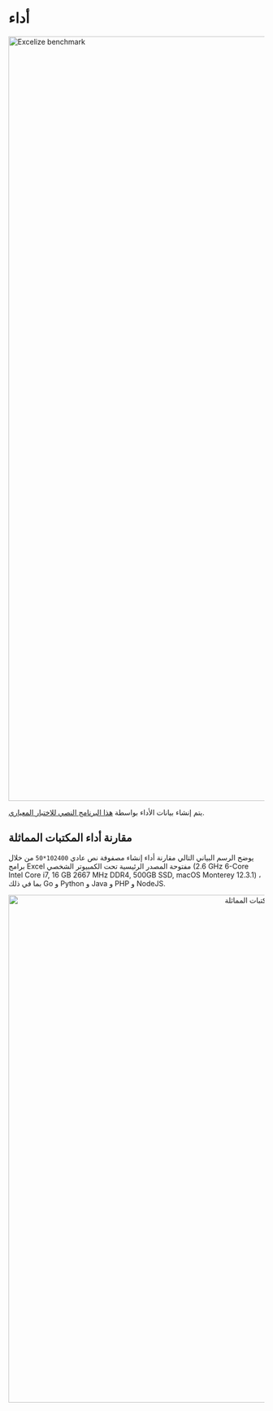 # أداء

<a href="https://xuri.me/wp-content/uploads/2016/08/excelize-performance.svg"><img src="https://xuri.me/wp-content/uploads/2016/08/excelize-performance.svg" alt="Excelize benchmark" width="1506"></a>

يتم إنشاء بيانات الأداء بواسطة [هذا البرنامج النصي للاختبار المعياري](https://github.com/xuri/excelize-benchmark).

## مقارنة أداء المكتبات المماثلة

يوضح الرسم البياني التالي مقارنة أداء إنشاء مصفوفة نص عادي `102400*50` من خلال برامج Excel مفتوحة المصدر الرئيسية تحت الكمبيوتر الشخصي (2.6 GHz 6-Core Intel Core i7, 16 GB 2667 MHz DDR4, 500GB SSD, macOS Monterey 12.3.1) ، بما في ذلك Go و Python و Java و PHP و NodeJS.

<p align="center"><img width="1000" src="https://xuri.me/wp-content/uploads/2016/08/excelize-golang-library-for-reading-and-writing-xlsx-files-3.svg" alt="مقارنة أداء المكتبات المماثلة"></p>
